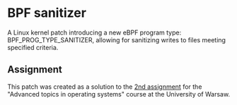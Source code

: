 # BPF sanitizer

A Linux kernel patch introducing a new eBPF program type: BPF_PROG_TYPE_SANITIZER, allowing for sanitizing writes to files meeting specified criteria.

## Assignment
This patch was created as a solution to the [2nd assignment](https://students.mimuw.edu.pl/ZSO/PUBLIC-SO/2021-2022/z2_ebpf/index.html) for the "Advanced topics in operating systems" course at the University of Warsaw. 
